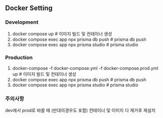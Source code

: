 ## Docker Setting
### Development
1. docker compose up # 이미지 빌드 및 컨테이너 생성
2. docker compose exec app npx prisma db push # prisma db push
3. docker compose exec app npx prisma studio # prisma studio

### Production
1. docker-compose -f docker-compose.yml -f docker-compose.prod.yml up # 이미지 빌드 및 컨테이너 생성
2. docker compose exec app npx prisma db push # prisma db push
3. docker compose exec app npx prisma studio # prisma studio

### 주의사항
dev에서 prod로 바꿀 때 (반대의경우도 포함) 컨테이너 및 이미지 다 제거후 재설치
